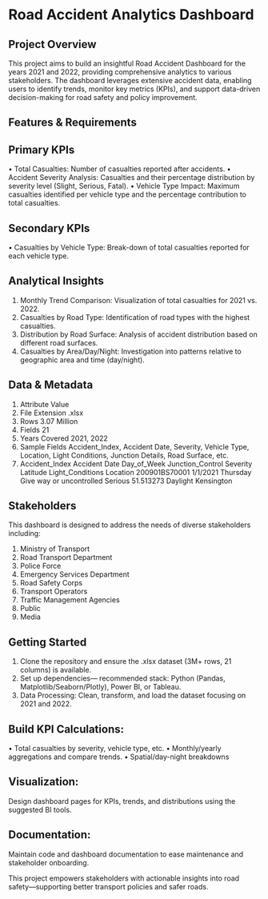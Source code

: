 # Road Accident Analytics Dashboard 

## Project Overview

This project aims to build an insightful Road Accident Dashboard for the years 2021 and 2022, providing comprehensive analytics to various stakeholders. The dashboard leverages extensive accident data, enabling users to identify trends, monitor key metrics (KPIs), and support data-driven decision-making for road safety and policy improvement.

## Features & Requirements

## Primary KPIs
•	Total Casualties: Number of casualties reported after accidents.
•	Accident Severity Analysis: Casualties and their percentage distribution by severity level (Slight, Serious, Fatal).
•	Vehicle Type Impact: Maximum casualties identified per vehicle type and the percentage contribution to total casualties.

## Secondary KPIs
•	Casualties by Vehicle Type: Break-down of total casualties reported for each vehicle type.

## Analytical Insights
1.	Monthly Trend Comparison: Visualization of total casualties for 2021 vs. 2022.
2.	Casualties by Road Type: Identification of road types with the highest casualties.
3.	Distribution by Road Surface: Analysis of accident distribution based on different road surfaces.
4.	Casualties by Area/Day/Night: Investigation into patterns relative to geographic area and time (day/night).


## Data & Metadata
1. Attribute	Value
2. File Extension	.xlsx
3. Rows	3.07 Million
4. Fields	21
5. Years Covered	2021, 2022
6. Sample Fields	Accident_Index, Accident Date, Severity, Vehicle Type, Location, Light Conditions, Junction Details, Road Surface, etc.
7. Accident_Index	Accident Date	Day_of_Week	Junction_Control	Severity	Latitude	Light_Conditions	Location
200901BS70001	1/1/2021	Thursday	Give way or uncontrolled	Serious	51.513273	Daylight	Kensington

## Stakeholders
This dashboard is designed to address the needs of diverse stakeholders including:
1.	Ministry of Transport
2.	Road Transport Department
3.	Police Force
4.	Emergency Services Department
5.	Road Safety Corps
6.	Transport Operators
7.	Traffic Management Agencies
8.	Public
9.	Media


## Getting Started
1.	Clone the repository and ensure the .xlsx dataset (3M+ rows, 21 columns) is available.
2.	Set up dependencies— recommended stack: Python (Pandas, Matplotlib/Seaborn/Plotly), Power BI, or Tableau.
3.	Data Processing: Clean, transform, and load the dataset focusing on 2021 and 2022.
   
## Build KPI Calculations:
•	Total casualties by severity, vehicle type, etc.
•	Monthly/yearly aggregations and compare trends.
•	Spatial/day-night breakdowns

## 	Visualization: 
Design dashboard pages for KPIs, trends, and distributions using the suggested BI tools.
## Documentation: 
Maintain code and dashboard documentation to ease maintenance and stakeholder onboarding.

This project empowers stakeholders with actionable insights into road safety—supporting better transport policies and safer roads.

 

